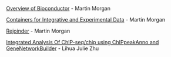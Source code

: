 
[Overview of Bioconductor](BiocUpdate.pdf) - Martin Morgan

[Containers for Integrative and Experimental Data](SummarizedExperiment.pdf) - Martin Morgan

[Rejoinder](Rejoinder.pdf) - Martin Morgan

[Integrated Analysis Of ChIP-seq/chip using ChIPpeakAnno and GeneNetworkBuilder](ChIPpeakAnno-Zhu.pdf) - Lihua Julie Zhu
